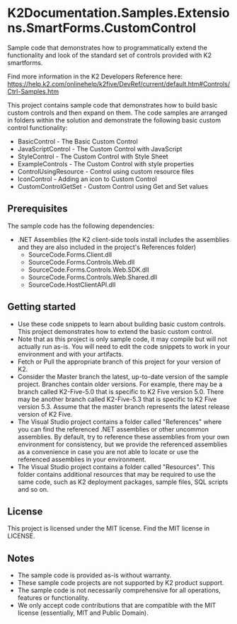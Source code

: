 # K2Documentation.Samples.Extensions.SmartForms.CustomControl
Sample code that demonstrates how to programmatically extend the functionality and look of the standard set of controls provided with K2 smartforms.

Find more information in the K2 Developers Reference here:
https://help.k2.com/onlinehelp/k2five/DevRef/current/default.htm#Controls/Ctrl-Samples.htm

This project contains sample code that demonstrates how to build basic custom controls and then expand on them. The code samples are arranged in folders within the solution and demonstrate the following basic custom control functionality:
* BasicControl - The Basic Custom Control
* JavaScriptControl - The Custom Control with JavaScript
* StyleControl - The Custom Control with Style Sheet
* ExampleControls - The Custom Control with style properties
* ControlUsingResource - Control using custom resource files
* IconControl - Adding an icon to Custom Control
* CustomControlGetSet - Custom Control using Get and Set values

## Prerequisites
The sample code has the following dependencies: 
* .NET Assemblies (the K2 client-side tools install includes the assemblies and they are also included in the project's References folder)
  * SourceCode.Forms.Client.dll
  * SourceCode.Forms.Controls.Web.dll
  * SourceCode.Forms.Controls.Web.SDK.dll
  * SourceCode.Forms.Controls.Web.Shared.dll
  * SourceCode.HostClientAPI.dll

## Getting started
* Use these code snippets to learn about building basic custom controls. This project demonstrates how to extend the basic custom control. 
* Note that as this project is only sample code, it may compile but will not actually run as-is. You will need to edit the code snippets to work in your environment and with your artifacts. 
* Fetch or Pull the appropriate branch of this project for your version of K2. 
* Consider the Master branch the latest, up-to-date version of the sample project. Branches contain older versions. For example, there may be a branch called K2-Five-5.0 that is specific to K2 Five version 5.0. There may be another branch called K2-Five-5.3 that is specific to K2 Five version 5.3. Assume that the master branch represents the latest release version of K2 Five. 
* The Visual Studio project contains a folder called "References" where you can find the referenced .NET assemblies or other uncommon assemblies. By default, try to reference these assemblies from your own environment for consistency, but we provide the referenced assemblies as a convenience in case you are not able to locate or use the referenced assemblies in your environment. 
* The Visual Studio project contains a folder called "Resources". This folder contains additional resources that may be required to use the same code, such as K2 deployment packages, sample files, SQL scripts and so on. 
   
## License
This project is licensed under the MIT license. Find the MIT license in LICENSE.

## Notes
 * The sample code is provided as-is without warranty.
 * These sample code projects are not supported by K2 product support. 
 * The sample code is not necessarily comprehensive for all operations, features or functionality. 
 * We only accept code contributions that are compatible with the MIT license (essentially, MIT and Public Domain).
